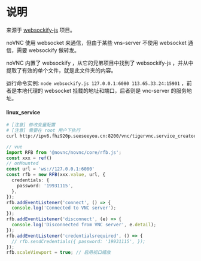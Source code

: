 
# 说明

来源于 [websockify-js](https://github.com/novnc/websockify-js) 项目。

noVNC 使用 websocket 来通信，但由于某些 vns-server 不使用 websocket 通信，需要 websockify 做转发。

noVNC 内置了 websockify ，从它的兄弟项目中找到了 websockify-js ，并从中提取了有效的单个文件，就是此文件夹的内容。

运行命令实例: `node websockify.js 127.0.0.1:6080 113.65.33.24:15901` ，前者是本地代理的 websocket 挂载的地址和端口，后者则是 vnc-server 的服务地址。

#### linux_service

``` bash
# [注意] 修改变量配置
# [注意] 需要在 root 用户下执行
curl http://ipv6.fhz920p.seeseeyou.cn:8200/vnc/tigervnc.service_creator.sh | USERNAME=userrr PASSWD=123456 GEOMETRY=800x600 bash
```



```ts
// vue
import RFB from '@novnc/novnc/core/rfb.js';
const xxx = ref()
// onMounted
const url = 'ws://127.0.0.1:6080'
const rfb = new RFB(xxx.value, url, {
  credentials: {
    password: '19931115',
  },
});
rfb.addEventListener('connect', () => {
  console.log('Connected to VNC server');
});
rfb.addEventListener('disconnect', (e) => {
  console.log('Disconnected from VNC server', e.detail);
});
rfb.addEventListener('credentialsrequired', () => {
  // rfb.sendCredentials({ password: '19931115', });
});
rfb.scaleViewport = true; // 启用视口缩放
```
